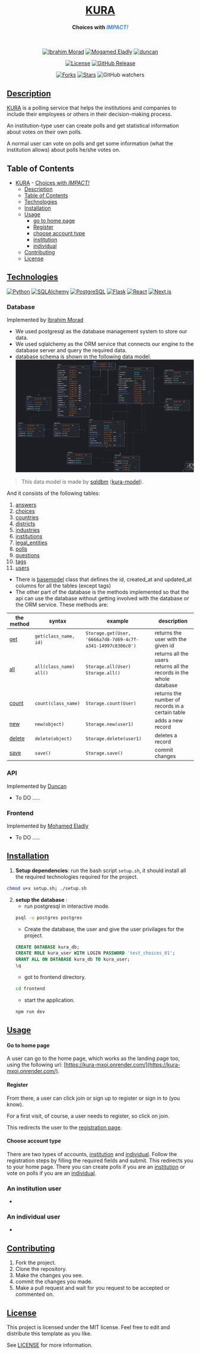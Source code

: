 
<h1 align='center'><a href='https://kura-mxoi.onrender.com/'>KURA</a></h1>

<h4 align="center">Choices with <i><b style="color: rgb(59 130 246)">IMPACT!</b></i></h4>
<div align="center">
<br />

[![Ibrahim Morad](https://img.shields.io/badge/My%20Account-ibrahimmorad-24314d.svg)](https://github.com/ibrahimmorad)
[![Mogamed Eladly](https://img.shields.io/badge/My%20Account-EladlyDev-552112.svg)](https://github.com/EladlyDev)
[![duncan](https://img.shields.io/badge/My%20Account-duncmv-3a056b.svg)](https://github.com/duncmv)

[![License](https://img.shields.io/badge/License-MIT-blue.svg)](LICENSE)
[![GitHub Release](https://img.shields.io/github/v/release/duncmv/kura?include_prereleases&display_name=release&style=flat&logo=release&color=yellow)
](https://github.com/duncmv/Kura/releases/)

[![Forks](https://img.shields.io/github/forks/duncmv/Kura?style=social)](https://github.com/duncmv/Kura/network/members)
[![Stars](https://img.shields.io/github/stars/duncmv/Kura?style=social)](https://github.com/duncmv/Kura/stargazers)
![GitHub watchers](https://img.shields.io/github/watchers/duncmv/kura)

</div>

## [Description](#table-of-contents)

[KURA](https://kura-mxoi.onrender.com/) is a polling service that helps the institutions and companies to include their employees or others in their decision-making process.

An institution-type user can create polls and get statistical information about votes on their own polls.

A normal user can vote on polls and get some information (what the institution allows) about polls he/she votes on.

## Table of Contents
- [KURA](#)
			- [Choices with *IMPACT!*](#choices-with-impact)
	- [Description](#description)
	- [Table of Contents](#table-of-contents)
	- [Technologies](#technologies)
	- [Installation](#installation)
	- [Usage](#usage)
    	- [go to home page](#go-to-home-page)
    	- [Register](#register)
    	- [choose account type](#choose-account-type)
    	- [institution](#an-institution-user)
    	- [individual](#an-individual-user)
	- [Contributing](#contributing)
	- [License](#license)


## [Technologies](#table-of-contents)
[![Python](https://img.shields.io/badge/Python-3.10.12-blue.svg)](https://www.python.org/)
[![SQLAlchemy](https://img.shields.io/badge/SQLAlchemy-2.0.27-8c564b.svg)](https://www.sqlalchemy.org/)
[![PostgreSQL](https://img.shields.io/badge/PostgreSQL-14.11-336791.svg)](https://www.postgresql.org/)
[![Flask](https://img.shields.io/badge/Flask-3.0.2-1383BE.svg)](https://flask.palletsprojects.com/)
[![React](https://img.shields.io/badge/React-18-61DAFB.svg)](https://reactjs.org/)
[![Next.js](https://img.shields.io/badge/Next.js-14.2.2-black.svg)](https://nextjs.org/)

### Database
Implemented by [Ibrahim Morad](https://github.com/IbrahimMurad/)
- We used postgresql as the database management system to store our data.
- We used sqlalchemy as the ORM service that connects our engine to the database server and query the required data.
- database schema is shown in the following data model.![alt text](datamodel.png) 
> This data model is made by [sqldbm](http://sqldbm.com/Home/) ([kura-model](https://app.sqldbm.com/MySQL/DatabaseExplorer/p295076#)).


And it consists of the following tables:
  1. [answers](models/answers.py)
  2. [choices](models/choices.py)
  3. [countries](models/countries.py)
  4. [districts](models/districts.py)
  5. [industries](models/industries.py)
  6. [institutions](models/institutions.py)
  7. [legal_entities](models/legal_entity.py)
  8. [polls](models/polls.py)
  9. [questions](models/questions.py)
  10. [tags](models/tags.py)
  11. [users](models/users.py)

- There is [basemodel](models/base_model.py) class that defines the id, created_at and updated_at columns for all the tables (except tags)
- The other part of the database is the methods implemented so that the api can use the database without getting involved with the database or the ORM service. These methods are:

| the method                            | syntax                             | example                                                         | description                                                              |
| ------------------------------------- | ---------------------------------- | --------------------------------------------------------------- | ------------------------------------------------------------------------ |
| [get](models/engine/storage.py#97)    | ``get(class_name, id)``            | `` Storage.get(User, '6666a7d8-7d69-4c7f-a341-14997c8306c0') `` | returns the user with the given id                                       |
| [all](models/engine/storage.py#21)    | ``all(class_name)`` <br> ``all()`` | `` Storage.all(User) `` <br> ``Storage.all()``                  | returns all the users <br> returns all the records in the whole database |
| [count](models/engine/storage.py#101) | ``count(class_name)``              | `` Storage.count(User) ``                                       | returns the number of records in a certain table                         |
| [new](models/engine/storage.py#56)    | `` new(object) ``                  | `` Storage.new(user1) ``                                        | adds a new record                                                        |
| [delete](models/engine/storage.py#66) | `` delete(object) ``               | `` Storage.delete(user1) ``                                     | deletes a record                                                         |
| [save](models/engine/storage.py#61)   | `` save() ``                       | `` Storage.save() ``                                            | commit changes                                                           |

### API
Implemented by [Duncan](https://github.com/duncmv/)
- To DO .....


### Frontend
Implemented by [Mohamed Eladly](https://github.com/EladlyDev)
- To DO .....


## [Installation](#table-of-contents)

1. **Setup dependencies**: run the bash script `setup.sh`, it should install all the required technologies required for the project.
```bash
chmod u+x setup.sh; ./setup.sh
```
2. **setup the database** :
	- run postgresql in interactive mode.
	```bash
	psql -u postgres postgres
	```
	- Create the database, the user and give the user privilages for the project.
	```sql
	CREATE DATABASE kura_db;
	CREATE ROLE kura_user WITH LOGIN PASSWORD 'test_choices_01';
	GRANT ALL ON DATABASE kura_db TO kura_user;
	\q
	```
	- got to frontend directory.
	```bash
	cd frontend
	```
	- start the application.
	```bash
	npm run dev
	```

## [Usage](#table-of-contents)

#### Go to home page
A user can go to the home page, which works as the landing page too, using the following url: [https://kura-mxoi.onrender.com/](https://kura-mxoi.onrender.com/).

#### Register
From there, a user can click join or sign up to register or sign in to (you know).

For a first visit, of course, a user needs to register, so click on join.

This redirects the user to the [registration page](https://kura-mxoi.onrender.com/register).

#### Choose account type
There are two types of accounts, [institution](#an-institution-user) and [individual](#an-individual-user).
Follow the registration steps by filling the required fields and submit. This redirects you to your home page.
There you can create polls if you are an [institution](#an-institution-user) or vote on polls if you are an [individual](#an-individual-user).

### An institution user
- 

### An individual user
- 

## [Contributing](#table-of-contents)
1. Fork the project.
2. Clone the repository.
3. Make the changes you see.
4. commit the changes you made.
5. Make a pull request and wait for you request to be accepted or commented on.

## [License](#table-of-contents)
This project is licensed under the MIT license. Feel free to edit and distribute this template as you like.

See [LICENSE](LICENSE) for more information.
